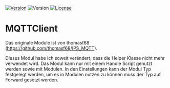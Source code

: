 [![Version](https://img.shields.io/badge/Symcon-PHPModul-red.svg)](https://www.symcon.de/service/dokumentation/entwicklerbereich/sdk-tools/sdk-php/)
![Version](https://img.shields.io/badge/Symcon%20Version-5.0%20%3E-blue.svg)
[![License](https://img.shields.io/badge/License-CC%20BY--NC--SA%204.0-green.svg)](https://creativecommons.org/licenses/by-nc-sa/4.0//MQTTClient/actions)

# MQTTClient
Das originale Module ist von thomasf68 (https://github.com/thomasf68/IPS_MQTT).

Dieses Modul habe ich soweit verändert, dass die Helper Klasse nicht mehr verwendet wird.
Das Modul kann nur mit einem Handle Script genutzt werden sowie mit Modulen.
In den Einstellungen kann der Modul Typ festgelegt werden, um es in Modulen nutzen zu können muss der Typ auf Forward gesetzt werden.